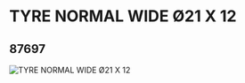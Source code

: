 # TYRE NORMAL WIDE Ø21 X 12
## 87697
![TYRE NORMAL WIDE Ø21 X 12](https://lc-www-live-s.legocdn.com/media/bricks/5/2/4568644.jpg)